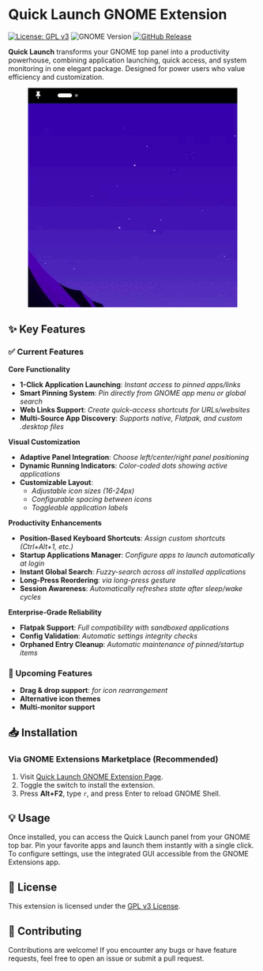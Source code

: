 # Quick Launch GNOME Extension

[![License: GPL v3](https://img.shields.io/badge/License-GPLv3-blue.svg)](https://www.gnu.org/licenses/gpl-3.0)
![GNOME Version](https://img.shields.io/badge/GNOME-45%2B-success.svg)
[![GitHub Release](https://img.shields.io/github/v/release/comitanigiacomo/quicklaunch?include_prereleases&style=flat-square)](https://github.com/comitanigiacomo/quicklaunch/releases)

**Quick Launch** transforms your GNOME top panel into a productivity powerhouse, combining application launching, quick access, and system monitoring in one elegant package. Designed for power users who value efficiency and customization.

<p align="center">
  <img src="Screencast From 2025-04-26 15-01-20.gif" alt="Quick Launch Demo">
</p>

## ✨ Key Features

### ✅ Current Features
**Core Functionality**
- **1-Click Application Launching**: *Instant access to pinned apps/links*
- **Smart Pinning System**: *Pin directly from GNOME app menu or global search*
- **Web Links Support**: *Create quick-access shortcuts for URLs/websites*
- **Multi-Source App Discovery**: *Supports native, Flatpak, and custom .desktop files*

**Visual Customization**
- **Adaptive Panel Integration**: *Choose left/center/right panel positioning*
- **Dynamic Running Indicators**: *Color-coded dots showing active applications*
- **Customizable Layout**:
  - *Adjustable icon sizes (16-24px)*
  - *Configurable spacing between icons*
  - *Toggleable application labels*

**Productivity Enhancements**
- **Position-Based Keyboard Shortcuts**: *Assign custom shortcuts (Ctrl+Alt+1, etc.)*
- **Startup Applications Manager**: *Configure apps to launch automatically at login*
- **Instant Global Search**: *Fuzzy-search across all installed applications*
- **Long-Press Reordering**: *via long-press gesture*
- **Session Awareness**: *Automatically refreshes state after sleep/wake cycles*

**Enterprise-Grade Reliability**
- **Flatpak Support**: *Full compatibility with sandboxed applications*
- **Config Validation**: *Automatic settings integrity checks*
- **Orphaned Entry Cleanup**: *Automatic maintenance of pinned/startup items*

### 🚧 Upcoming Features
- **Drag & drop support**: *for icon rearrangement*
- **Alternative icon themes**
- **Multi-monitor support**

## 📥 Installation

### Via GNOME Extensions Marketplace (Recommended)
1. Visit [Quick Launch GNOME Extension Page](https://extensions.gnome.org/extension/8005/quick-launch/).
2. Toggle the switch to install the extension.
3. Press **Alt+F2**, type `r`, and press Enter to reload GNOME Shell.

## 💡 Usage

Once installed, you can access the Quick Launch panel from your GNOME top bar. Pin your favorite apps and launch them instantly with a single click. To configure settings, use the integrated GUI accessible from the GNOME Extensions app.

## 📄 License

This extension is licensed under the [GPL v3 License](https://www.gnu.org/licenses/gpl-3.0).

## 💬 Contributing

Contributions are welcome! If you encounter any bugs or have feature requests, feel free to open an issue or submit a pull request.